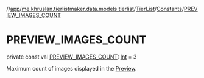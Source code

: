 //[app](../../../../index.md)/[me.khruslan.tierlistmaker.data.models.tierlist](../../index.md)/[TierList](../index.md)/[Constants](index.md)/[PREVIEW_IMAGES_COUNT](-p-r-e-v-i-e-w_-i-m-a-g-e-s_-c-o-u-n-t.md)

# PREVIEW_IMAGES_COUNT

private const val [PREVIEW_IMAGES_COUNT](-p-r-e-v-i-e-w_-i-m-a-g-e-s_-c-o-u-n-t.md): [Int](https://kotlinlang.org/api/latest/jvm/stdlib/kotlin/-int/index.html) = 3

Maximum count of images displayed in the [Preview](../-preview/index.md).
